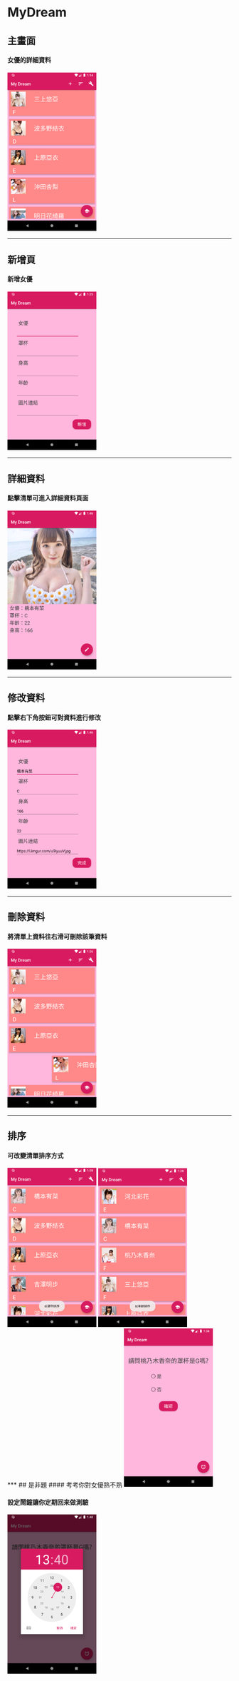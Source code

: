 # MyDream
## 主畫面
#### 女優的詳細資料
<img alt="main" src="images/main.png"  width="200" /><br/>
* * *
## 新增頁
#### 新增女優
<img alt="main" src="images/add.png"  width="200" /><br/>
* * *
## 詳細資料
#### 點擊清單可進入詳細資料頁面
<img alt="main" src="images/detail.png"  width="200" /><br/>
***
## 修改資料
#### 點擊右下角按鈕可對資料進行修改
<img alt="main" src="images/update.png"  width="200" /><br/>
***
## 刪除資料
#### 將清單上資料往右滑可刪除該筆資料
<img alt="main" src="images/swipe.png"  width="200" /><br/>
***
## 排序
#### 可改變清單排序方式
<div>
<img alt="main" src="images/sortCup.png"  width="200" />
<img alt="main" src="images/sortAge.png"  width="200" /><br/>
 </div>
***
## 是非題
#### 考考你對女優熟不熟
<img alt="main" src="images/YesOrNo.png"  width="200" /><br/>

#### 設定鬧鐘讓你定期回來做測驗
<img alt="main" src="images/alarm.png"  width="200" /><br/>
